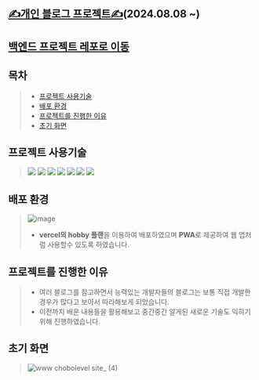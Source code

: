 ## [✍개인 블로그 프로젝트✍](https://www.chobolevel.site/)(2024.08.08 ~)

## [백엔드 프로젝트 레포로 이동](https://github.com/chobolevel/log)

## 목차

> + [프로젝트 사용기술](#프로젝트-사용기술)
> + [배포 환경](#배포-환경)
> + [프로젝트를 진행한 이유](#프로젝트를-진행한-이유)
> + [초기 화면](#초기-화면)

## 프로젝트 사용기술

> <img src="https://img.shields.io/badge/next-000000?style=for-the-badge&logo=next.js&logoColor=white">
> <img src="https://img.shields.io/badge/chakra ui-319795?style=for-the-badge&logo=chakra ui&logoColor=white">
> <img src="https://img.shields.io/badge/react query-ff4154?style=for-the-badge&logo=react query&logoColor=white">
> <img src="https://img.shields.io/badge/axios-5a29e4?style=for-the-badge&logo=axios&logoColor=white">
> <img src="https://img.shields.io/badge/lodash-3492ff?style=for-the-badge&logo=lodash&logoColor=white">
> <img src="https://img.shields.io/badge/pwa-5a0fc8?style=for-the-badge&logo=pwa&logoColor=white">
> <img src="https://img.shields.io/badge/vercel-000000?style=for-the-badge&logo=vercel&logoColor=white">

## 배포 환경

> ![image](https://github.com/user-attachments/assets/3457e4e3-9b4f-40d1-8792-1a812aa1404d)
> + **vercel의 hobby 플랜**을 이용하여 배포하였으며 **PWA**로 제공하여 웹 앱처럼 사용할수 있도록 하였습니다.

## 프로젝트를 진행한 이유

> + 여러 블로그를 참고하면서 능력있는 개발자들의 블로그는 보통 직접 개발한 경우가 많다고 보아서 따라해보게 되었습니다.
> + 이전까지 배운 내용들을 활용해보고 중간중간 알게된 새로운 기술도 익히기 위해 진행하였습니다.

## 초기 화면

> ![www chobolevel site_ (4)](https://github.com/user-attachments/assets/57851fd1-089b-49c8-b6cd-44bb6358e381)